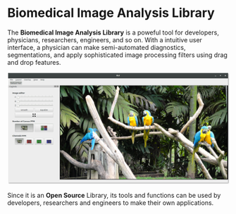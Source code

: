 # Biomedical Image Analysis Library

The **Biomedical Image Analysis Library** is a poweful tool for developers, physicians, researchers, engineers, and so on.
With a intuitive user interface, a physician can make semi-automated diagnostics, segmentations, and apply sophisticated image processing filters using drag and drop features.

![BIAL-GUI](screenshot.png)

Since it is an **Open Source** Library, its tools and functions can be used by developers, researchers and engineers to make their own applications.

